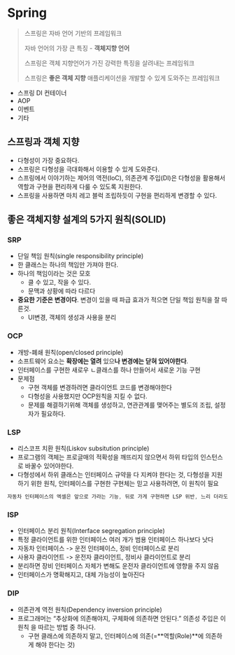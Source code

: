 # Spring

> 스프링은 자바 언어 기반의 프레임워크
>
> 자바 언어의 가장 큰 특징 - **객체지향 언어**
>
> 스프링은 객체 지향언어가 가진 강력한 특징을 살려내는 프레임워크
>
> 스프링은 **좋은 객체 지향** 애플리케이션을 개발할 수 있게 도와주는 프레임워크

* 스프링 DI 컨테이너
*  AOP
* 이벤트
* 기타

## 스프링과 객체 지향

* 다형성이 가장 중요하다.
* 스프링은 다형성을 극대화해서 이용할 수 있게 도와준다.
* 스프링에서 이야기하는 제어의 역전(IoC), 의존관계 주입(DI)은 다형성을 활용해서 역할과 구현을 편리하게 다룰 수 있도록 지원한다.
* 스프링을 사용하면 마치 레고 블럭 조립하듯이 구현을 편리하게 변경할 수 있다.

## 좋은 객체지향 설계의 5가지 원칙(SOLID)

### SRP

* 단일 책임 원칙(single responsibility principle)
* 한 클래스는 하나의 책임만 가져야 한다.
* 하나의 책임이라는 것은 모호
  * 클 수 있고, 작을 수 있다.
  * 문맥과 상황에 따라 다르다
* **중요한 기준은 변경이다**. 변경이 있을 때 파급 효과가 적으면 단일 책임 원칙을 잘 따른것.
  *  UI변경, 객체의 생성과 사용을 분리

### OCP

* 개방-폐쇄 원칙(open/closed principle)
* 소프트웨어 요소는 **확장에는 열려** 있으**나 변경에는 닫혀 있어야한다**.
* 인터페이스를 구현한 새로우 ㄴ클래스를 하나 만들어서 새로운 기능 구현
* 문제점
  * 구현 객체를 변경하려면 클라이언트 코드를 변경해야한다
  * 다형성을 사용했지만 OCP원칙을 지킬 수 없다.
  * 문제를 해결하기위해 객체를 생성하고, 연관관계를 맺어주는 별도의 조립, 설정자가 필요하다.

### LSP

* 리스코프 치환 원칙(Liskov subsitution principle)
* 프로그램의 객체는 프로글매의 적확성을 깨뜨리지 않으면서 하위 타입의 인스턴스로 바꿀수 있어야한다.
* 다형성에서 하위 클래스는 인터페이스 규약을 다 지켜야 한다는 것, 다형성을 지원하기 위한 원칙, 인터페이스를 구현한 구현체는 믿고 사용하려면, 이 원칙이 필요

```java
자동차 인터페이스의 엑셀은 앞으로 가라는 기능, 뒤로 가게 구현하면 LSP 위반, 느리 더라도 앞으로 가야함
```

### ISP

* 인터페이스 분리 원칙(Interface segregation principle)
* 특정 클라이언트를 위한 인터페이스 여러 개가 범용 인터페이스 하나보다 낫다
* 자동차 인터페이스 -> 운전 인터페이스, 정비 인터페이스로 분리
*  사용자 클라이언트 -> 운전자 클라이언트, 정비사 클라이언트로 분리
* 분리하면 장비 인터페이스 자체가 변해도 운전자 클라이언트에 영향을 주지 않음
* 인터페이스가 명확해지고, 대체 가능성이 높아진다

### DIP

* 의존관계 역전 원칙(Dependency inversion principle)
* 프로그래머는 “추상화에 의존해야지, 구체화에 의존하면 안된다.” 의존성 주입은 이 원칙 을 따르는 방법 중 하나다.
  * 구현 클래스에 의존하지 말고, 인터페이스에 의존(=**역할(Role)**에 의존하게 해야 한다는 것)



